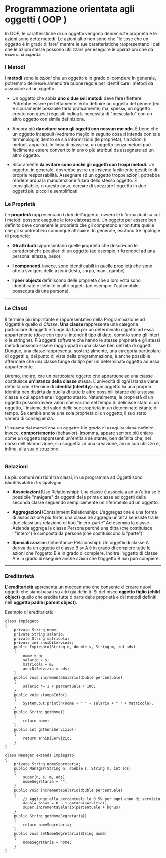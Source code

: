 <!-- @format -->

# Programmazione orientata agli oggetti ( OOP )

In OOP, le caratteristiche di un oggetto vengono denominate proprietà e le azioni sono dette metodi.
Le azioni altro non sono che "le cose che un oggetto è in grado di fare" mentre le sue caratteristiche rappresentano i dati che le azioni stesse possono utilizzare per eseguire le operazioni che da esse ci si aspetta.

### I Metodi

I **metodi** sono le _azioni_ che un oggetto è in grado di compiere
In generale, potremmo delineare almeno tre buone regole per identificare i metodi da associare ad un oggetto:

- Un oggetto che abbia **uno o due soli metodi** deve fare riflettere. Potrebbe essere perfettamente lecito definire un oggetto del genere (ed è sicuramente possibile farlo praticamente) ma, spesso, un oggetto creato con questi requisiti indica la necessità di "mescolarlo" con un altro oggetto con simile definizione.

- Ancora più **da evitare sono gli oggetti con nessun metodo**. È bene che un oggetto incapsuli (vedremo meglio in seguito cosa si intenda con tale terminologia) dentro sé sia informazioni (le proprietà), sia azioni (i metodi, appunto). In linea di massima, un oggetto senza metodi può facilmente essere convertito in uno o più attributi da assegnare ad un altro oggetto.

- Sicuramente **da evitare sono anche gli oggetti con troppi metodi**. Un oggetto, in generale, dovrebbe avere un insieme facilmente gestibile di proprie responsabilità. Assegnare ad un oggetto troppe azioni, potrebbe rendere ardua la manutenzione futura dello stesso oggetto. È consigliabile, in questo caso, cercare di spezzare l'oggetto in due oggetti più piccoli e semplificati.

### Le Proprietà

Le **proprietà** rappresentano i _dati_ dell'oggetto, ovvero le informazioni su cui i metodi possono eseguire le loro elaborazioni.
Un oggetto per essere ben definito deve contenere le proprietà che gli competono e non tutte quelle che gli si potrebbero comunque attribuire.
In generale, esistono tre tipologie di proprietà:

- **Gli attributi** rappresentano quelle proprietà che descrivono le caratteristiche peculiari di un oggetto (ad esempio, riferendoci ad una persona: altezza, peso).

- **I componenti**, invece, sono identificabili in quelle proprietà che sono atte a svolgere delle azioni (testa, corpo, mani, gambe).

- **I peer objects** definiscono delle proprietà che a loro volta sono identificate e definite in altri oggetti (ad esempio: l'automobile posseduta da una persona).

---

### Le Classi

Il termine più importante e rappresentativo nella Programmazione ad Oggetti è quello di _Classe_.
**Una classe** rappresenta una categoria particolare di oggetti e funge da tipo per un determinato oggetto ad essa appartenente (dove con tipo si intende il tipo di dato, come lo sono gli interi o le stringhe).
Più oggetti software che hanno le stesse proprietà e gli stessi metodi possono essere raggruppati in una classe ben definita di oggetti
Dunque, una classe rappresenta, sostanzialmente, una categoria particolare di oggetti e, dal punto di vista della programmazione, è anche possibile affermare che una classe funge da tipo per un determinato oggetto ad essa appartenente.

Diremo, inoltre, che un particolare oggetto che appartiene ad una classe costituisce **un'istanza della classe** stessa.
L'univocità di ogni istanza viene definita con il termine di **identità (identity)**: ogni oggetto ha una propria identità ben distinta da quella di tutte le altre possibili istanze della stessa classe a cui appartiene l'oggetto stesso.
Naturalmente, le proprietà di un oggetto possono avere valori che variano nel tempo.Si definisce stato di un oggetto, l'insieme dei valori delle sue proprietà in un determinato istante di tempo. Se cambia anche una sola proprietà di un oggetto, il suo stato varierà di conseguenza.

L'insieme dei metodi che un oggetto è in grado di eseguire viene definito, invece, **comportamento** (behavior).
Insomma, appare sempre più chiaro come un oggetto rappresenti un'entità a sé stante, ben definita che, nel corso dell'elaborazione, sia soggetta ad una creazione, ad un suo utilizzo e, infine, alla sua distruzione.

---

### Relazioni

Le più comuni relazioni tra classi, in un programma ad Oggetti sono identificabili in tre tipologie:

- **Associazioni** (Use Relationship):
  Una classe è associata ad un'altra se è possibile "navigare" da oggetti della prima classe ad oggetti della seconda classe seguendo semplicemente un riferimento ad un oggetto.

- **Aggregazioni** (Containment Relationship):
  L'aggregazione è una forma di associazione più forte: una classe ne aggrega un'altra se esiste tra le due classi una relazione di tipo "intero-parte".Ad esempio la classe Azienda aggrega la classe Persona perché una ditta (che costituisce l'"intero") è composta da persone (che costituiscono la "parte").

- **Specializzazioni** (Inheritance Relationship):
  Un oggetto di classe A deriva da un oggetto di classe B se A è in grado di compiere tutte le azioni che l'oggetto B è in grado di compiere.
  Inoltre l'oggetto di classe A è in grado di eseguire anche azioni che l'oggetto B non può compiere.

---

### Ereditarietà

**L'ereditarietà** appresenta un meccanismo che consente di creare nuovi oggetti che siano basati su altri già definiti.
Si definisce **oggetto figlio (child object)** quello che eredita tutte o parte delle proprietà e dei metodi definiti nell'**oggetto padre (parent object)**.

Esempio di ereditarietà:

```
class Impiegato
{
    private String nome;
    private String salario;
    private String matricola;
    private int anniDiServizio;
    public Impiegato(String n, double s, String m, int ads)
    {
        nome = n;
        salario = s;
        matricola = m;
        anniDiServizio = ads;
    }
    public void incrementaSalario(double percentuale)
    {
        salario *= 1 + percentuale / 100;
    }
    public void stampaInfo()
    {
        System.out.println(nome + " " + salario + " " + matricola);
    }
    public String getNome()
    {
        return nome;
    }
    public int getAnniServizio()
    {
        return anniDiServizio;
    }
}

class Manager extends Impiegato
{
    private String nomeSegretaria;
    public Manager(String n, double s, String m, int ads)
    {
        super(n, s, m, ads);
        nomeSegretaria = "";
    }
    public void incrementaSalario(double percentuale)
    {
        // Aggiunge alla percentuale lo 0.5% per ogni anno di servizio
        double bonus = 0.5 * getAnniServizio();
        super.incrementaSalario(percentuale + bonus)
    }
    public String getNomeSegretaria()
    {
        return nomeSegretaria;
    }
    public void setNomeSegretaria(String nome)
    {
        nomeSegretaria = nome;
    }
}
```
